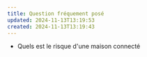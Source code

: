 ```yaml
---
title: Question fréquement posé
updated: 2024-11-13T13:19:53
created: 2024-11-13T13:19:43
---
```


- Quels est le risque d'une maison connecté
